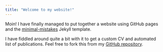 ```yaml
---
title: "Welcome to my website!"
---
```


Moin! I have finally managed to put together a website using GitHub pages and the [minimal-mistakes](https://github.com/mmistakes/minimal-mistakes) Jekyll template.

I have fiddled around quite a bit with it to get a custom CV and automated list of publications.
Feel free to fork this from my [GitHub repository].


[minimal-mistakes]: https://github.com/mmistakes/minimal-mistakes
[GitHub repository]: https://github.com/MaxSchambach/MaxSchambach.github.io